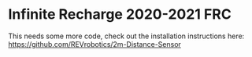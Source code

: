 # Infinite Recharge 2020-2021 FRC



This needs some more code, check out the installation instructions here:
https://github.com/REVrobotics/2m-Distance-Sensor


